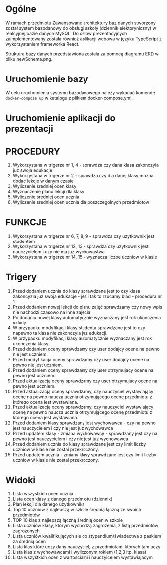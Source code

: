 # Ogólne
W ramach przedmiotu Zawansowane architektury baz danych stworzony został system bazodanowy do obsługi szkoły (dziennik elektoryniczny) w realcyjnej bazie danych MySQL. Do celów prezentacyjnych zaimplementowany została również aplikacji webowa w języku TypeScript z wykorzystaniem frameworka React.

Struktura bazy danych przedstawiona została za pomocą diagramu ERD w pliku newSchema.png.

# Uruchomienie bazy
W celu uruchomienia systemu bazodanowego należy wykonać komendę `docker-compose up` w katalogu z plikiem docker-compose.yml.

# Uruchomienie aplikacji do prezentacji

# PROCEDURY
1. Wykorzystana w trigerze nr 1, 4 - sprawdza czy dana klasa zakonczyla juz swoja edukacje
2. Wykorzystana w trigerze nr 2 - sprawdza czy dla danej klasy mozna dodac lekcje w danym czasie
3. Wyliczenie średniej ocen klasy
4. Wyznaczenie planu lekcji dla klasy
5. Wyliczenie średniej ocen ucznia
6. Wyliczenie sredniej ocen ucznia dla poszczegolnych przedmiotow

# FUNKCJE
1. Wykorzystana w trigerze nr 6, 7, 8, 9 - sprawdza czy uzytkownik jest studentem
2. Wykorzystana w trigerze nr 12, 13 - sprawdza czy uzytkownik jest nauczycielem i czy nie ma juz wychowastwa
3. Wykorzystana w trigerze nr 14, 15 - wyznacza liczbe uczniow w klasie

# Trigery
1. Przed dodaniem ucznia do klasy sprawdzane jest to czy klasa zakoncyzla juz swoja edukacje - jesli tak to rzucamy blad - procedura nr 1
2. Przed dodaniem nowej lekcji do planu zajęć sprawdzamy czy nowy wpis nie nachodzi czasowo na inne zajęcia
3. Po dodaniu nowej klasy automatycznie wyznaczany jest rok ukonczenia szkoly
4. W przypadku modyfikacji klasy studenta sprawdzane jest to czy napewno ta klasa nie zakonczyla juz edukacji.
5. W przypadku modyfikacji klasy automatycznie wyznaczany jest rok ukonczenia klasy
6. Przed dodaniem oceny sprawdzamy czy user dodajcy ocene na pewno nie jest uczniem.
7. Przed modyfikacja oceny sprawdzamy czy user dodajcy ocene na pewno nie jest uczniem.
8. Przed dodaniem oceny sprawdzamy czy user otrzymujacy ocene na pewno jest uczniem.
9. Przed aktualizacją oceny sprawdzamy czy user otrzymujacy ocene na pewno jest uczniem.
10. Przed aktualizacją oceny sprawdzamy, czy nauczyciel wystawiający ocenę na pewno naucza ucznia otrzymującego ocenę przedmiotu z którego ocena jest wystawiana.
11. Przed aktualizacją oceny sprawdzamy, czy nauczyciel wystawiający ocenę na pewno naucza ucznia otrzymującego ocenę przedmiotu z którego ocena jest wystawiana.
12. Przed dodaniem klasy sprawdzany jest wychowawca - czy na pewno jest nauczycielem i czy nie jest juz wychowawca
13. Przed updatem klasy - zmiana wychowawcy - sprawdzany jest czy na pewno jest nauczycielem i czy nie jest juz wychowawca
14. Przed dodaniem ucznia do klasy sprawdzane jest czy limit liczby uczniow w klasie nie zostal przekroczony.
15. Przed updatem ucznia - zmiany klasy sprawdzane jest czy limit liczby uczniow w klasie nie zostal przekroczony.

# Widoki
1. Lista wszystkich ocen ucznia
2. Lista ocen klasy z danego przedmiotu (dziennik)
3. Plan lekcji dla danego użytkownika
4. Top 10 uczniów z najlepszą w szkole średnią łączną ze swoich przedmiotów
5. TOP 10 klas z najlepszą łączną średnią ocen w szkole
6. Lista uczniów klasy, którym wychodzą zagrożenia, z listą przedmiotów zagrożonych
7. Lista uczniów kwalifikujących sie do stypendium/świadectwa z paskiem za średnią ocen
8. Lista klas które uczy dany nauczyciel, z przedmiotami których tam uczy
9. Lista klas z wychowawcami i wyliczonym rokiem (1,2,3 itp. klasa)
10. Lista wszystkich ocen z wartosciami i nauczyicelem wystawiajacym

